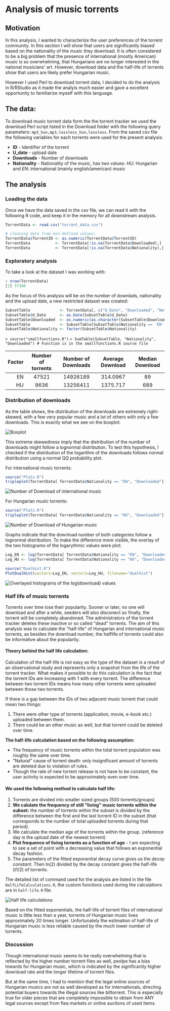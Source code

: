 Analysis of music torrents
===========

## Motivation

In this analysis, I wanted to characterize the user preferences of the torrent community. In this section I will show that users are significantly biased based on the nationality of the music they download. It is often considered to be a big problem that the presence of international (mostly American) music is so overwhelming, that Hungarians are no longer interested in the national musicians' art. However, download data and the half-life of torrents show that users are likely prefer Hungarian music.

However I used Perl to download torrent data, I decided to do the analysis in R/RStudio as it made the analyis much easier and gave a excellent opportunity to familiarize myself with this language.

## The data:

To download music torrent data form the the torrent tracker we used the download Perl script listed in the Download folder with the following query parameters: `mp3_hun,mp3,lossless_hun,lossless`. From the saved csv file the following variables for each torrents were used for the present analysis:

* **ID** - Identifier of the torrent
* **U_date** - upload date
* **Downloads** - Number of downloads
* **Nationality** - Nationality of the music, has two values: *HU*: Hungarian and *EN*: international (mainly english/american) music

## The analysis

### Loading the data

Once we have the data saved in the csv file, we can read it with the following R code, and keep it in the memory for all downstream analysis.

```R
TorrentData <- read.csv("torrent_data.csv")

# cleaning data from non-defined values:
TorrentData$TorrentID <- as.numeric(TorrentData$TorrentID)
TorrentData           <- TorrentData[!is.na(TorrentData$Downloaded),]
TorrentData           <- TorrentData[!is.na(TorrentData$Nationality),]

```

### Exploratory analysis

To take a look at the dataset I was working with:
```R
> nrow(TorrentData)
[1] 57160
```
As the focus of this analysis will be on the number of downlads, nationality and the upload date, a new restricted dataset was created:

```R
SubsetTable             <- TorrentData[, c("U_Date", "Downloaded", "Nationality")]
SubsetTable$U_Date      <- as.Date(SubsetTable$U_Date)
SubsetTable$Downloaded  <- as.numeric(as.character(SubsetTable$Downloaded))
SubsetTable             <- SubsetTable[SubsetTable$Nationality == 'EN' | SubsetTable$Nationality == 'HU',]
SubsetTable$Nationality <- factor(SubsetTable$Nationality)

```
`> source("smallfunctions.R")`
`> SumTable(SubsetTable, "Nationality", "Downloaded") # Function is in the smallfunctions.R source file`

| Factor | Number of torrents | Number of Downloads | Average Download | Median Download |
|--:|:--:|:--:|:--:|:--:|
|  EN  |  47521  |  14926189  |  314.0967  |  89  |
|  HU  |  9636  |  13256411  |  1375.717  |  689  |


### Distribution of downloads

As the table shows, the distribution of the downloads are extremely right-skewed, with a few very popular music and a lot of others with only a few downloads. This is exactly what we see on the boxplot:

![Boxplot](http://www.kephost.com/images/2014/05/26/NatBoxplot.png)

This extreme skewedness imply that the distribution of the number of downloads might follow a lognormal distribution. To test this hypothesis, I  checked if the distribution of the logarithm of the downloads follows normal distribution using a normal QQ probability plot.

For international music torrents:

```R
source("Plots.R")
tripleplot(TorrentData[ TorrentData$Nationality == "EN", "Downloaded"])
```
![Number of Download of international music](./EN_plots.png)

For Hungarian music torrents:

```R
source("Plots.R")
tripleplot(TorrentData[ TorrentData$Nationality == "HU", "Downloaded"])
```
![Number of Download of Hungarian music](./HU_plots.png)

Graphs indicate that the download number of both categories follow a lognormal distribution. To make the difference more visible, the overlay of the two histograms of the logarythmic values were plot:

```R
Log_EN <- log(TorrentData[ TorrentData$Nationality == "EN", "Downloaded"])
Log_HU <- log(TorrentData[ TorrentData$Nationality == "HU", "Downloaded"])

source("Dualhist.R")
PlotDualHist(vector1=Log_EN, vector2=Log_HU, filename="dualhist")
```
![Overlayed histograms of the log(download) values](./dualhist.png)


### Half life of music torrents

Torrents over time lose their popularity. Sooner or later, no one will download and after a while, seeders will also disconect so finally, the torrent will be completely abandoned. The administrators of the torrent tracker deletes these inactive or so called "dead" torrents. The aim of this analysis was to calculate the "half-life"  of Hungarian and international music torrents, as besides the download number, the halflife of torrents could also be informative about the popularity.

#### Theory behind the half life calculation:

Calculation of the half-life is not easy as the type of the dataset is a result of an observational study and represents only a snapshot from the life of the torrent tracker. What makes it possible to do this calculation is the fact that the torrent IDs are increasing with 1 with every torrent. The difference between two torrent IDs means how many other torrents were uploaded between those two torrents.

If there is a gap between the IDs of two adjacent music torrent that could mean two things:
1. There were other type of torrents (application, movie, e-book etc.) uploaded between them.
2. There could be an other music as well, but that torrent could be deleted over time.

**The half-life calculation based on the following assumption:**
* The frequency of music torrents within the total torrent population was roughly the same over time.
* "Natural" cause of torrent death: only insignificant amount of torrents are deleted due to violation of rules.
* Though the rate of new torrent release is not have to be constant, the user activity is expected to be approximately even over time.

#### We used the following method to calculate half life:

1. Torrents are divided into smaller sized groups (500 torrents/groups)
2. **We calulate the frequency of still "living" music torrents within the subset:** the number of torrents within the subset is divided by the difference between the first and the last torrent ID in the subset (that corresponds to the number of total uploaded torrents during that period).
3. We calculate the median age of the torrents within the group. (reference day is the upload date of the newest torrent)
4. **Plot frequence of living torrents as a function of age** - I am expecting to see a set of point with a decreasing value that follows an exponential decay fashion.
5. The parameters of the fitted exponential decay curve gives us the *decay constant*. Then ln(2) divided by the decay constant gives the half-life (t1/2) of torrents.

The detailed list of command used for the analysis are listed in the file `HalfLifeCalculations.R`, the custom functions used during the calculations are in `half-life.R` file.

![Half life calculations](./halflife.png)

Based on the fitted exponentials, the half-life of torrent files of international music is little less than a year, torrents of Hungarian music lives approximately 20 times longer. Unfortunately the estimation of half-life of Hungarian music is less reliable caused by the much lower number of torrents.

### Discussion

Though international music seems to be really overwhelming that is reflected by the higher number torrent files as well, peolpe has a bias towards for Hungarian music, which is indicated by the significantly higher download rate and the longer lifetime of torrent files.

But at the same time, I had to mention that the legal online sources of Hungarian musics are not as well developed as for internationals, directing potential buyers towards the illegal sources like bittorrent. This is especially true for older pieces that are completely impossible to obtain from ANY legal sources except from flea markets or online auctions of used items.

